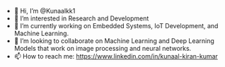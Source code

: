 - 👋 Hi, I’m @Kunaalkk1
- 👀 I’m interested in Research and Development
- 🌱 I’m currently working on Embedded Systems, IoT Development, and Machine Learning.
- 💞️ I’m looking to collaborate on Machine Learning and Deep Learning Models that work on image processing and neural networks.
- 📫 How to reach me: https://www.linkedin.com/in/kunaal-kiran-kumar
